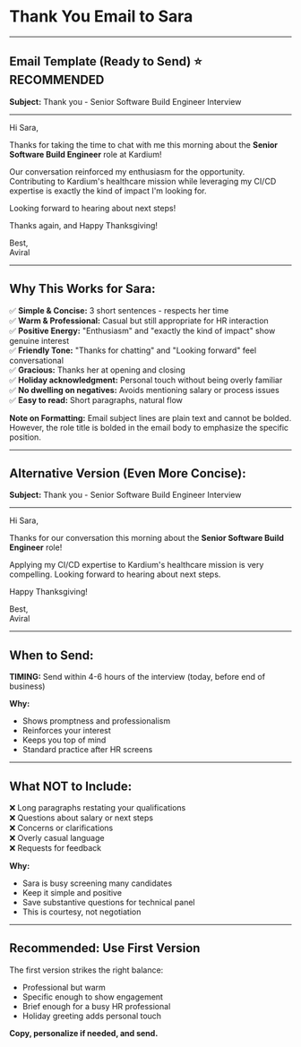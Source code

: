 # Thank You Email to Sara

---

## Email Template (Ready to Send) ⭐ RECOMMENDED

**Subject:** Thank you - Senior Software Build Engineer Interview

---

Hi Sara,

Thanks for taking the time to chat with me this morning about the **Senior Software Build Engineer** role at Kardium!

Our conversation reinforced my enthusiasm for the opportunity. Contributing to Kardium's healthcare mission while leveraging my CI/CD expertise is exactly the kind of impact I'm looking for.

Looking forward to hearing about next steps!

Thanks again, and Happy Thanksgiving!

Best,  
Aviral

---

## Why This Works for Sara:

✅ **Simple & Concise:** 3 short sentences - respects her time  
✅ **Warm & Professional:** Casual but still appropriate for HR interaction  
✅ **Positive Energy:** "Enthusiasm" and "exactly the kind of impact" show genuine interest  
✅ **Friendly Tone:** "Thanks for chatting" and "Looking forward" feel conversational  
✅ **Gracious:** Thanks her at opening and closing  
✅ **Holiday acknowledgment:** Personal touch without being overly familiar  
✅ **No dwelling on negatives:** Avoids mentioning salary or process issues  
✅ **Easy to read:** Short paragraphs, natural flow  

**Note on Formatting:** Email subject lines are plain text and cannot be bolded. However, the role title is bolded in the email body to emphasize the specific position.  

---

## Alternative Version (Even More Concise):

**Subject:** Thank you - Senior Software Build Engineer Interview

---

Hi Sara,

Thanks for our conversation this morning about the **Senior Software Build Engineer** role!

Applying my CI/CD expertise to Kardium's healthcare mission is very compelling. Looking forward to hearing about next steps.

Happy Thanksgiving!

Best,  
Aviral

---

## When to Send:

**TIMING:** Send within 4-6 hours of the interview (today, before end of business)

**Why:**
- Shows promptness and professionalism
- Reinforces your interest
- Keeps you top of mind
- Standard practice after HR screens

---

## What NOT to Include:

❌ Long paragraphs restating your qualifications  
❌ Questions about salary or next steps  
❌ Concerns or clarifications  
❌ Overly casual language  
❌ Requests for feedback  

**Why:**
- Sara is busy screening many candidates
- Keep it simple and positive
- Save substantive questions for technical panel
- This is courtesy, not negotiation

---

## Recommended: Use First Version

The first version strikes the right balance:
- Professional but warm
- Specific enough to show engagement
- Brief enough for a busy HR professional
- Holiday greeting adds personal touch

**Copy, personalize if needed, and send.**

